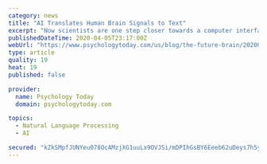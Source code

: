 ```yaml
---
category: news
title: "AI Translates Human Brain Signals to Text"
excerpt: "Now scientists are one step closer towards a computer interface driven by human thoughts. Neuroscientists at the University of California, San Francisco (UCSF) published a study last week in Nature Neuroscience that shows how their brain-computer interface (BCI) is able to translate human brain activity into text with relatively high accuracy and at natural-speech rates using artificial intelligence (AI) machine learning."
publishedDateTime: 2020-04-05T23:17:00Z
webUrl: "https://www.psychologytoday.com/us/blog/the-future-brain/202004/ai-translates-human-brain-signals-text"
type: article
quality: 19
heat: 19
published: false

provider:
  name: Psychology Today
  domain: psychologytoday.com

topics:
  - Natural Language Processing
  - AI

secured: "kZkSMpfJUNYeu078OcAMzjXG1uuLx9OVJSi/mDPIhGsBY6Eeeb62uDeys7h5ywI/UdQHsCNGs7ISPwhPxjd4PhxHYNxNqxXrZKoDGChrtd7WnoIc8MPuIN/zcgnJyWCswp/BnhAqs7KTlXgbq2JrWuVg/IFZNtr855jzGcsPKqHGQzHodFlAqpbYg1Ukdd4VojPeWgLFfYaMPiYr2+GmA95FcvljfTWUG31cj0MZzDQMcXVmgPv0mqbNKTj3+BbOeGNMSiu/pHFF1K9xg0P5Q8KxvY+h4oAHJIPcOlOWIGr1ioAEvrO0eXpVrEjfeKVfHZ7dJZ0c/SmEjASKn4ozSBsKWv/IBvgBrxymvNMAtX7FBuvQTQRNBk1QGpexWcm3ftdB9mkvCStEDiF1xelR3Tfw+FumxyMpgDY0oNQMf/cYUS4fHLGCg42shLrmgyjQyk6RGcf09ZrQ9Ymsm2yNGSFaR3DQ3PcZUTdCfX3H4uo=;XSUJiAasc+r9VmQVbya0qg=="
---
```


